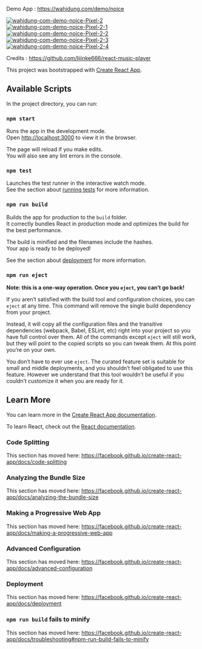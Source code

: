 Demo App :
https://wahidung.com/demo/noice

<a href="https://postimg.cc/PNdbXBFH" target="_blank"><img src="https://i.postimg.cc/PNdbXBFH/wahidung-com-demo-noice-Pixel-2.png" alt="wahidung-com-demo-noice-Pixel-2"/></a> <a href="https://postimg.cc/Wh25yDPM" target="_blank"><img src="https://i.postimg.cc/Wh25yDPM/wahidung-com-demo-noice-Pixel-2-1.png" alt="wahidung-com-demo-noice-Pixel-2-1"/></a> <a href="https://postimg.cc/Kk2PgVGn" target="_blank"><img src="https://i.postimg.cc/Kk2PgVGn/wahidung-com-demo-noice-Pixel-2-2.png" alt="wahidung-com-demo-noice-Pixel-2-2"/></a> <a href="https://postimg.cc/CBsjCN59" target="_blank"><img src="https://i.postimg.cc/CBsjCN59/wahidung-com-demo-noice-Pixel-2-3.png" alt="wahidung-com-demo-noice-Pixel-2-3"/></a> <a href="https://postimg.cc/FkF0TLJz" target="_blank"><img src="https://i.postimg.cc/FkF0TLJz/wahidung-com-demo-noice-Pixel-2-4.png" alt="wahidung-com-demo-noice-Pixel-2-4"/></a> 

Credits :
https://github.com/lijinke666/react-music-player

This project was bootstrapped with [Create React App](https://github.com/facebook/create-react-app).

## Available Scripts

In the project directory, you can run:

### `npm start`

Runs the app in the development mode.<br />
Open [http://localhost:3000](http://localhost:3000) to view it in the browser.

The page will reload if you make edits.<br />
You will also see any lint errors in the console.

### `npm test`

Launches the test runner in the interactive watch mode.<br />
See the section about [running tests](https://facebook.github.io/create-react-app/docs/running-tests) for more information.

### `npm run build`

Builds the app for production to the `build` folder.<br />
It correctly bundles React in production mode and optimizes the build for the best performance.

The build is minified and the filenames include the hashes.<br />
Your app is ready to be deployed!

See the section about [deployment](https://facebook.github.io/create-react-app/docs/deployment) for more information.

### `npm run eject`

**Note: this is a one-way operation. Once you `eject`, you can’t go back!**

If you aren’t satisfied with the build tool and configuration choices, you can `eject` at any time. This command will remove the single build dependency from your project.

Instead, it will copy all the configuration files and the transitive dependencies (webpack, Babel, ESLint, etc) right into your project so you have full control over them. All of the commands except `eject` will still work, but they will point to the copied scripts so you can tweak them. At this point you’re on your own.

You don’t have to ever use `eject`. The curated feature set is suitable for small and middle deployments, and you shouldn’t feel obligated to use this feature. However we understand that this tool wouldn’t be useful if you couldn’t customize it when you are ready for it.

## Learn More

You can learn more in the [Create React App documentation](https://facebook.github.io/create-react-app/docs/getting-started).

To learn React, check out the [React documentation](https://reactjs.org/).

### Code Splitting

This section has moved here: https://facebook.github.io/create-react-app/docs/code-splitting

### Analyzing the Bundle Size

This section has moved here: https://facebook.github.io/create-react-app/docs/analyzing-the-bundle-size

### Making a Progressive Web App

This section has moved here: https://facebook.github.io/create-react-app/docs/making-a-progressive-web-app

### Advanced Configuration

This section has moved here: https://facebook.github.io/create-react-app/docs/advanced-configuration

### Deployment

This section has moved here: https://facebook.github.io/create-react-app/docs/deployment

### `npm run build` fails to minify

This section has moved here: https://facebook.github.io/create-react-app/docs/troubleshooting#npm-run-build-fails-to-minify
